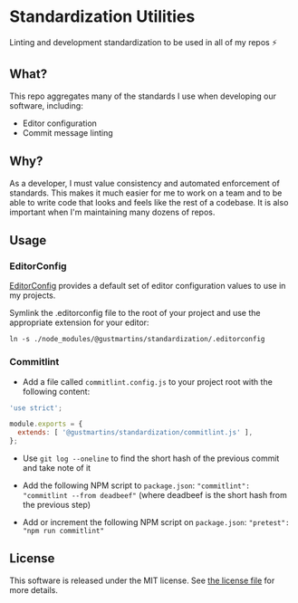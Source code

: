 # Standardization Utilities
Linting and development standardization to be used in all of my repos :zap:

## What?

This repo aggregates many of the standards I use when developing our software, including:

  * Editor configuration
  * Commit message linting

## Why?

As a developer, I must value consistency and automated enforcement of standards. This
makes it much easier for me to work on a team and to be able to write code that looks and
feels like the rest of a codebase. It is also important when I'm maintaining many dozens
of repos.

## Usage

### EditorConfig

[EditorConfig](https://editorconfig.org/) provides a default set of editor configuration
values to use in my projects.

Symlink the .editorconfig file to the root of your project and use the appropriate
extension for your editor:

`ln -s ./node_modules/@gustmartins/standardization/.editorconfig`

### Commitlint

  * Add a file called `commitlint.config.js` to your project root with the following
  content:

  ```javascript
  'use strict';

  module.exports = {
    extends: [ '@gustmartins/standardization/commitlint.js' ],
  };
  ```

  * Use `git log --oneline` to find the short hash of the previous commit and take note of
  it
  * Add the following NPM script to `package.json`:
    `"commitlint": "commitlint --from deadbeef"` (where deadbeef is the short hash from
    the previous step)

  * Add or increment the following NPM script on `package.json`:
    `"pretest": "npm run commitlint"`

## License

This software is released under the MIT license. See [the license file](LICENSE) for more
details.
